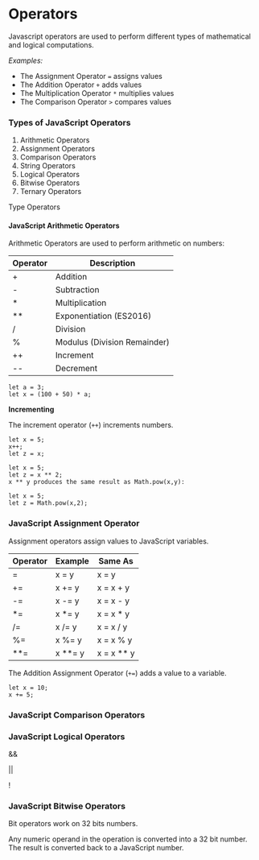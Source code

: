 # Operators

Javascript operators are used to perform different types of mathematical and logical computations.

*Examples:*

- The Assignment Operator `=` assigns values
- The Addition Operator `+` adds values
- The Multiplication Operator `*` multiplies values
- The Comparison Operator `>` compares values


### Types of JavaScript Operators

1. Arithmetic Operators
2. Assignment Operators
3. Comparison Operators
4. String Operators
5. Logical Operators
6. Bitwise Operators
7. Ternary Operators

Type Operators


#### JavaScript Arithmetic Operators

Arithmetic Operators are used to perform arithmetic on numbers:

|Operator	|Description|
|---|---|
|+	|Addition|
|-	|Subtraction|
|*	|Multiplication|
|**	|Exponentiation (ES2016)|
|/	|Division|
|%	|Modulus (Division Remainder)|
|++	|Increment|
|--	|Decrement|


```
let a = 3;
let x = (100 + 50) * a;
```

**Incrementing**

The increment operator (`++`) increments numbers.

```
let x = 5;
x++;
let z = x;
```

```
let x = 5;
let z = x ** 2;
x ** y produces the same result as Math.pow(x,y):
```

```
let x = 5;
let z = Math.pow(x,2);

```

### JavaScript Assignment Operator

Assignment operators assign values to JavaScript variables.

|Operator	|Example	|Same As|
|---|---|---|
|=	|x = y	|x = y|
|+=	|x += y	|x = x + y|
|-=	|x -= y	|x = x - y|
|*=	|x *= y	|x = x * y|
|/=	|x /= y	|x = x / y|
|%=	|x %= y	|x = x % y|
|**=|	x **= y	|x = x ** y|


The Addition Assignment Operator (`+=`) adds a value to a variable.

```
let x = 10;
x += 5;
```


### JavaScript Comparison Operators


### JavaScript Logical Operators

&&

||

!



### JavaScript Bitwise Operators

Bit operators work on 32 bits numbers.

Any numeric operand in the operation is converted into a 32 bit number. The result is converted back to a JavaScript number.



